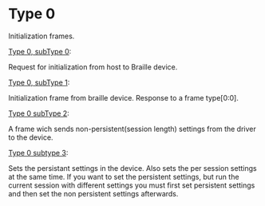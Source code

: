 # Type 0

Initialization frames.

[Type 0, subType 0](Type_0/0_0.md):

Request for initialization from host to Braille device.

[Type 0, subType 1](Type_0/0_1.md):

Initialization frame from braille device.  Response to a frame type[0:0].

[Type 0 subType 2](Type_0/0_2.md):

A frame wich sends non-persistent(session length) settings from the driver to the device.

[Type 0 subtype 3](Type_0/0_3.md):

Sets the persistant settings in the device.  Also sets the per session settings at the same time.  If you want to set the persistent settings, but run the current session with different settings you must first set persistent settings and then set the non persistent settings afterwards.
